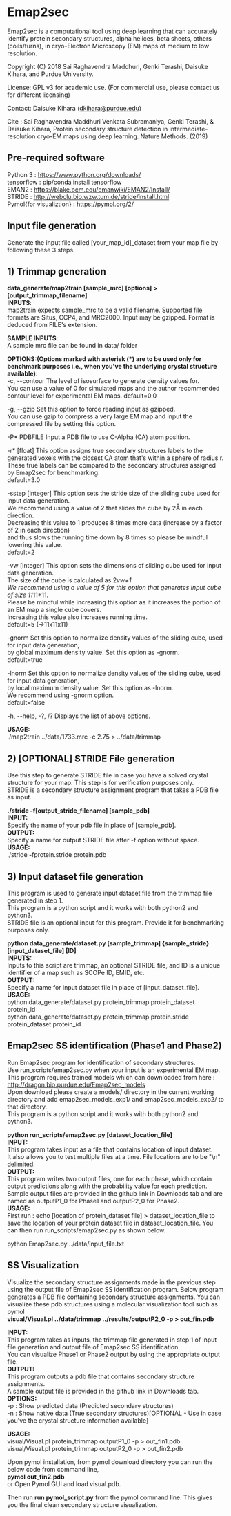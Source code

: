 # Emap2sec
Emap2sec is a computational tool using deep learning that can accurately identify protein secondary structures, alpha helices, beta sheets, others (coils/turns), in cryo-Electron Microscopy (EM) maps of medium to low resolution.

Copyright (C) 2018 Sai Raghavendra Maddhuri, Genki Terashi, Daisuke Kihara, and Purdue University.

License: GPL v3 for academic use. (For commercial use, please contact us for different licensing)

Contact: Daisuke Kihara (dkihara@purdue.edu)

Cite : Sai Raghavendra Maddhuri Venkata Subramaniya, Genki Terashi, & Daisuke Kihara, Protein secondary structure detection in intermediate-resolution cryo-EM maps using deep learning. Nature Methods. (2019)


## Pre-required software

Python 3 : https://www.python.org/downloads/  
tensorflow : pip/conda install tensorflow  
EMAN2 : https://blake.bcm.edu/emanwiki/EMAN2/Install/  
STRIDE : http://webclu.bio.wzw.tum.de/stride/install.html  
Pymol{for visualiztion} : https://pymol.org/2/  


## Input file generation  
Generate the input file called [your_map_id]_dataset from your map file by following these 3 steps.  

  ## 1) Trimmap generation  

<b>data_generate/map2train [sample_mrc] [options] > [output_trimmap_filename]</b>  
<b>INPUTS</b>:  
map2train expects sample_mrc to be a valid filename. Supported file formats are Situs, CCP4, and MRC2000. 
Input may be gzipped. Format is deduced from FILE's extension.  

<b>SAMPLE INPUTS</b>:  
  A sample mrc file can be found in data/ folder  
    
<b>OPTIONS:(Options marked with asterisk (*) are to be used only for benchmark purposes i.e., when you've the 
underlying crystal structure available)</b>:  
-c, --contour The level of isosurface to generate density values for.  
You can use a value of 0 for simulated maps and the author recommended contour level for experimental EM maps.
default=0.0  

-g, --gzip Set this option to force reading input as gzipped.  
You can use gzip to compress a very large EM map and input the compressed file by setting this option.  


-P* PDBFILE Input a PDB file to use C-Alpha (CA) atom position.  

-r* [float] This option assigns true secondary structures labels to the generated voxels with the closest CA 
atom that's within a sphere of radius r.  
These true labels can be compared to the secondary structures assigned by Emap2sec for benchmarking.  
default=3.0  

-sstep [integer] This option sets the stride size of the sliding cube used for input data generation.  
We recommend using a value of 2 that slides the cube by 2Å in each direction.   
Decreasing this value to 1 produces 8 times more data (increase by a factor of 2 in each direction)   
and thus slows the running time down by 8 times so please be mindful lowering this value.  
default=2  

-vw [integer] This option sets the dimensions of sliding cube used for input data generation.  
The size of the cube is calculated as 2*vw+1.  
We recommend using a value of 5 for this option that generates input cube of size 11*11*11.  
Please be mindful while increasing this option as it increases the portion of an EM map a single cube covers.  
Increasing this value also increases running time.    
default=5 (->11x11x11)  

-gnorm  Set this option to normalize density values of the sliding cube, used for input data generation,   
by global maximum density value. Set this option as -gnorm.  
default=true  

-lnorm  Set this option to normalize density values of the sliding cube, used for input data generation,   
by local maximum density value. Set this option as -lnorm.  
We recommend using -gnorm option.  
default=false  

-h, --help, -?, /? Displays the list of above options.  
  
<b>USAGE:</b>  
./map2train ../data/1733.mrc -c 2.75 > ../data/trimmap


## 2) [OPTIONAL] STRIDE File generation  
Use this step to generate STRIDE file in case you have a solved crystal structure for your map. This step is for verification purposes only.  
STRIDE is a secondary structure assignment program that takes a PDB file as input.  

<b>./stride -f[output_stride_filename] [sample_pdb]</b>   
<b>INPUT:</b>  
Specify the name of your pdb file in place of [sample_pdb].  
<b>OUTPUT:</b>    
Specify a name for output STRIDE file after -f option without space.  
<b>USAGE:</b>  
./stride -fprotein.stride protein.pdb  

## 3) Input dataset file generation  
This program is used to generate input dataset file from the trimmap file generated in step 1.  
This program is a python script and it works with both python2 and python3.  
STRIDE file is an optional input for this program. Provide it for benchmarking purposes only.  

<b>python data_generate/dataset.py [sample_trimmap] {sample_stride} [input_dataset_file] [ID]</b>  
<b>INPUTS:</b>  
Inputs to this script are trimmap, an optional STRIDE file, and ID is a unique identifier of a map such as 
SCOPe ID, EMID, etc.  
<b>OUTPUT:</b>    
Specify a name for input dataset file in place of [input_dataset_file].  
<b>USAGE:</b>  
python data_generate/dataset.py protein_trimmap protein_dataset protein_id  
python data_generate/dataset.py protein_trimmap protein.stride protein_dataset protein_id  
  
## Emap2sec SS identification (Phase1 and Phase2)  
  Run Emap2sec program for identification of secondary structures.  
Use run_scripts/emap2sec.py when your input is an experimental EM map.  
This program requires trained models which can downloaded from here : http://dragon.bio.purdue.edu/Emap2sec_models     
Upon download please create a models/ directory in the current working directory and add emap2sec_models_exp1/ and 	emap2sec_models_exp2/ to that directory.  
This program is a python script and it works with both python2 and python3.  

<b>python run_scripts/emap2sec.py [dataset_location_file]</b>  
<b>INPUT:</b>  
This program takes input as a file that contains location of input dataset.  
It also allows you to test multiple files at a time. File locations are to be "\n" delimited.  
<b>OUTPUT:</b>  
This program writes two output files, one for each phase, which contain output predictions along with 
the probability value for each prediction.  
Sample output files are provided in the github link in Downloads tab and are named as outputP1_0 for Phase1
and outputP2_0 for Phase2.  
<b>USAGE:</b>  
First run : echo [location of protein_dataset file] > dataset_location_file to save the location of your 
protein dataset file in dataset_location_file. You can then run run_scripts/emap2sec.py as shown below.  
 
python Emap2sec.py ../data/input_file.txt 

## SS Visualization   
  Visualize the secondary structure assignments made in the previous step using the output file of Emap2sec SS identification program. Below program generates a PDB file containing secondary structure assignments. You can visualize these pdb structures using a molecular visualization tool such as pymol  
<b>visual/Visual.pl ../data/trimmap ../results/outputP2_0 -p > out_fin.pdb</b>  

<b>INPUT:</b>  
This program takes as inputs, the trimmap file generated in step 1 of input file generation
and output file of Emap2sec SS identification.  
You can visualize Phase1 or Phase2 output by using the appropriate output file.  
<b>OUTPUT:</b>  
This program outputs a pdb file that contains secondary structure assignments.  
A sample output file is provided in the github link in Downloads tab.   
<b>OPTIONS:</b>  
-p : Show predicted data (Predicted secondary structures)  
-n : Show native data (True secondary structures)[OPTIONAL - Use in case you've the crystal structure
information available]  

<b>USAGE:</b>  
visual/Visual.pl protein_trimmap outputP1_0 -p > out_fin1.pdb  
visual/Visual.pl protein_trimmap outputP2_0 -p > out_fin2.pdb  

Upon pymol installation, from pymol download directory you can run the below code from command line,  
<b>pymol out_fin2.pdb</b>  
or
Open Pymol GUI and load visual.pdb.

Then run <b>run pymol_script.py</b> from the pymol command line. This gives you the final clean secondary structure visualization.
